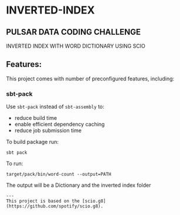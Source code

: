 # INVERTED-INDEX

## PULSAR DATA CODING CHALLENGE

INVERTED INDEX WITH WORD DICTIONARY USING SCIO

## Features:

This project comes with number of preconfigured features, including:

### sbt-pack

Use `sbt-pack` instead of `sbt-assembly` to:
 * reduce build time
 * enable efficient dependency caching
 * reduce job submission time

To build package run:

```
sbt pack
``````
To run:
``````
target/pack/bin/word-count --output=PATH
``````

The output will be a Dictionary and the inverted index folder

``````
---
This project is based on the [scio.g8](https://github.com/spotify/scio.g8).
``````
